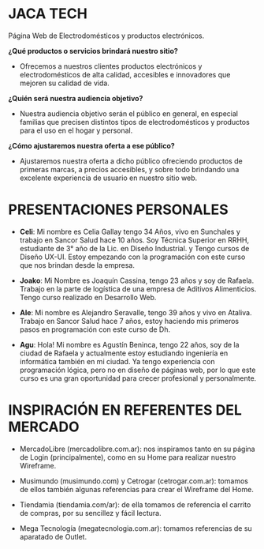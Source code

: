 # JACA TECH
Página Web de Electrodomésticos y productos electrónicos.

**¿Qué productos o servicios brindará nuestro sitio?** 
- Ofrecemos a nuestros clientes productos electrónicos y electrodomésticos de alta calidad, accesibles e innovadores que mejoren su calidad de vida.

**¿Quién será nuestra audiencia objetivo?**
- Nuestra audiencia objetivo serán el público en general, en especial familias que precisen distintos tipos de electrodomésticos y productos para el uso en el hogar y personal.

**¿Cómo ajustaremos nuestra oferta a ese público?**
- Ajustaremos nuestra oferta a dicho público ofreciendo productos de primeras marcas, a precios accesibles, y sobre todo brindando una excelente experiencia de usuario en nuestro sitio web.


# PRESENTACIONES PERSONALES
- **Celi**: Mi nombre es Celia Gallay tengo 34 Años, vivo en Sunchales y trabajo en Sancor Salud hace 10 años.
Soy Técnica Superior en RRHH, estudiante de 3° año de la Lic. en Diseño Industrial. y Tengo cursos de Diseño UX-UI.
Estoy empezando con la programación con este curso que nos brindan desde la empresa.

- **Joako**: Mi Nombre es Joaquín Cassina, tengo 23 años y soy de Rafaela. Trabajo en la parte de logística de una empresa de Aditivos Alimenticios.
Tengo curso realizado en Desarrollo Web.

- **Ale**: Mi nombre es Alejandro Seravalle, tengo 39 años y vivo en Ataliva. Trabajo en Sancor Salud hace 7 años,
estoy haciendo mis primeros pasos en programación con este curso de Dh.

- **Agu**: Hola! Mi nombre es Agustín Beninca, tengo 22 años, soy de la ciudad de Rafaela y actualmente  estoy estudiando ingeniería en informática también en mi ciudad. Ya tengo experiencia con programación lógica, pero no en diseño de páginas web, por lo que este curso es una gran oportunidad para crecer profesional y personalmente.


# INSPIRACIÓN EN REFERENTES DEL MERCADO
- MercadoLibre (mercadolibre.com.ar): nos inspiramos tanto en su página de Login (principalmente), como en su Home para realizar nuestro Wireframe.

- Musimundo (musimundo.com) y Cetrogar (cetrogar.com.ar): tomamos de ellos también algunas referencias para crear el Wireframe del Home.

- Tiendamia (tiendamia.com/ar): de ella tomamos de referencia el carrito de compras, por su sencillez y fácil lectura.

- Mega Tecnología (megatecnologia.com.ar): tomamos referencias de su aparatado de Outlet.
